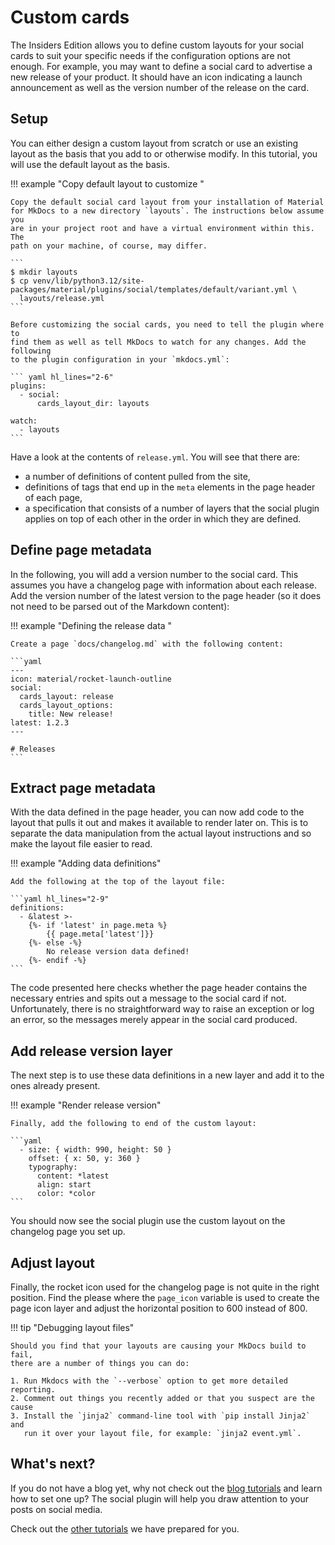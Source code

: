 # Custom cards

The Insiders Edition allows you to define custom layouts for your social cards
to suit your specific needs if the configuration options are not enough.
For example, you may want to define a social card to advertise a new release
of your product. It should have an icon indicating a launch announcement as
well as the version number of the release on the card.

## Setup

You can either design a custom layout from scratch or use an existing layout
as the basis that you add to or otherwise modify. In this tutorial, you will
use the default layout as the basis.

!!! example "Copy default layout to customize <!-- md:sponsors -->"

    Copy the default social card layout from your installation of Material
    for MkDocs to a new directory `layouts`. The instructions below assume you
    are in your project root and have a virtual environment within this. The
    path on your machine, of course, may differ.

    ```
    $ mkdir layouts
    $ cp venv/lib/python3.12/site-packages/material/plugins/social/templates/default/variant.yml \
      layouts/release.yml
    ```

    Before customizing the social cards, you need to tell the plugin where to
    find them as well as tell MkDocs to watch for any changes. Add the following
    to the plugin configuration in your `mkdocs.yml`:

    ``` yaml hl_lines="2-6"
    plugins:
      - social:
          cards_layout_dir: layouts

    watch:
      - layouts
    ```

Have a look at the contents of `release.yml`. You will see that there are:

* a number of definitions of content pulled from the site,
* definitions of tags that end up in the `meta` elements in the page header
  of each page,
* a specification that consists of a number of layers that the social plugin
  applies on top of each other in the order in which they are defined.

## Define page metadata

In the following, you will add a version number to the social card. This
assumes you have a changelog page with information about each release.
Add the version number of the latest version to the page header (so it does
not need to be parsed out of the Markdown content):

!!! example "Defining the release data <!-- md:sponsors -->"

    Create a page `docs/changelog.md` with the following content:

    ```yaml
    ---
    icon: material/rocket-launch-outline
    social:
      cards_layout: release
      cards_layout_options:
        title: New release!
    latest: 1.2.3
    ---

    # Releases
    ```

## Extract page metadata

With the data defined in the page header, you can now add code to the layout
that pulls it out and makes it available to render later on. This is to separate
the data manipulation from the actual layout instructions and so make the
layout file easier to read.

!!! example "Adding data definitions"

    Add the following at the top of the layout file:

    ```yaml hl_lines="2-9"
    definitions:
      - &latest >-
        {%- if 'latest' in page.meta %}
            {{ page.meta['latest']}}
        {%- else -%}
            No release version data defined!
        {%- endif -%}
    ```

The code presented here checks whether the page header contains the necessary
entries and spits out a message to the social card if not. Unfortunately, there
is no straightforward way to raise an exception or log an error, so the messages
merely appear in the social card produced.

## Add release version layer

The next step is to use these data definitions in a new layer and add it to the
ones already present.

!!! example "Render release version"

    Finally, add the following to end of the custom layout:

    ```yaml
      - size: { width: 990, height: 50 }
        offset: { x: 50, y: 360 }
        typography:
          content: *latest
          align: start
          color: *color
    ```

You should now see the social plugin use the custom layout on the changelog page
you set up.

## Adjust layout

Finally, the rocket icon used for the changelog page is not quite in the right
position. Find the please where the `page_icon` variable is used to create the
page icon layer and adjust the horizontal position to 600 instead of 800.

!!! tip "Debugging layout files"

    Should you find that your layouts are causing your MkDocs build to fail,
    there are a number of things you can do:

    1. Run Mkdocs with the `--verbose` option to get more detailed reporting.
    2. Comment out things you recently added or that you suspect are the cause
    3. Install the `jinja2` command-line tool with `pip install Jinja2` and
       run it over your layout file, for example: `jinja2 event.yml`.

## What's next?

If you do not have a blog yet, why not check out the
[blog tutorials](../index.md#blogs) and learn how to set one up? The social
plugin will help you draw attention to your posts on social media.

Check out the [other tutorials](../index.md) we have prepared for you.